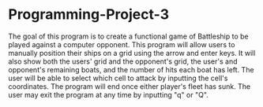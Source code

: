 # Programming-Project-3

The goal of this program is to create a functional game of Battleship to be played against a computer opponent.
This program will allow users to manually position their ships on a grid using the arrow and enter keys.
It will also show both the users' grid and the opponent's grid, the user's and opponent's remaining boats, and
the number of hits each boat has left.
The user will be able to select which cell to attack by inputting the cell's coordinates.
The program will end once either player's fleet has sunk.
The user may exit the program at any time by inputting "q" or "Q".
